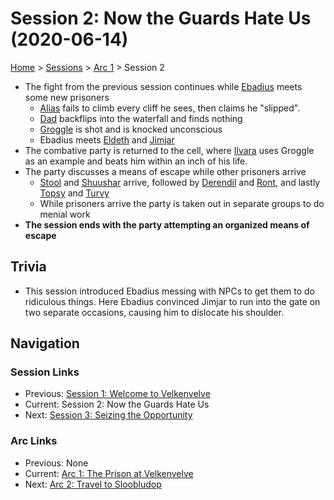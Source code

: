 # Session 2: Now the Guards Hate Us (2020-06-14)

[Home](../../README.md) > [Sessions](../info.md) > [Arc 1](info.md) > Session 2

* The fight from the previous session continues while [Ebadius](../../characters/pcs/ebadius.md) meets some new prisoners
    * [Alias](../../characters/pcs/alias.md) fails to climb every cliff he sees, then claims he "slipped".
    * [Dad](../../characters/pcs/dad.md) backflips into the waterfall and finds nothing
    * [Groggle](../../characters/pcs/groggle.md) is shot and is knocked unconscious
    * Ebadius meets [Eldeth](../../characters/party/eldeth.md) and [Jimjar](../../characters/party/jimjar.md)
* The combative party is returned to the cell, where [Ilvara](../../characters/velkenvelve/ilvara.md) uses Groggle as an example and beats him within an inch of his life.
* The party discusses a means of escape while other prisoners arrive
    * [Stool](../../characters/party/stool.md) and [Shuushar](../../characters/party/shuushar.md) arrive, followed by [Derendil](../../characters/party/derendil.md) and [Ront](../../characters/party/ront.md), and lastly [Topsy](../../characters/party/topsy) and [Turvy](../../characters/party/turvy.md)
    * While prisoners arrive the party is taken out in separate groups to do menial work
* **The session ends with the party attempting an organized means of escape**

## Trivia
* This session introduced Ebadius messing with NPCs to get them to do ridiculous things. Here Ebadius convinced Jimjar to run into the gate on two separate occasions, causing him to dislocate his shoulder.

## Navigation
### Session Links
* Previous: [Session 1: Welcome to Velkenvelve](session01-2020-05-24.md)
* Current: Session 2: Now the Guards Hate Us
* Next: [Session 3: Seizing the Opportunity](session03-2020-06-28.md)

### Arc Links
* Previous: None
* Current: [Arc 1: The Prison at Velkenvelve](info.md)
* Next: [Arc 2: Travel to Sloobludop](../arc02/info.md)
